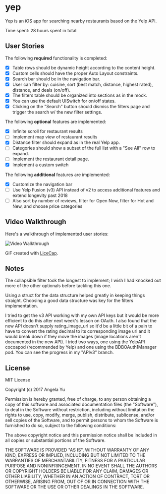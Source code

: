 # yep

Yep is an iOS app for searching nearby restaurants based on the Yelp API.

Time spent: 28 hours spent in total

## User Stories

The following **required** functionality is completed:
- [x] Table rows should be dynamic height according to the content height.
- [x] Custom cells should have the proper Auto Layout constraints.
- [x] Search bar should be in the navigation bar.
- [x] User can filter by: cuisine, sort (best match, distance, highest rated), distance, and deals (on/off).
- [x] The filters table should be organized into sections as in the mock.
- [x] You can use the default UISwitch for on/off states.
- [x] Clicking on the "Search" button should dismiss the filters page and trigger the search w/ the new filter settings.

The following **optional** features are implemented:

- [x] Infinite scroll for restaurant results
- [ ] Implement map view of restaurant results
- [x] Distance filter should expand as in the real Yelp app.
- [ ] Categories should show a subset of the full list with a "See All" row to expand.
- [ ] Implement the restaurant detail page.
- [x] Implement a custom switch

The following **additional** features are implemented:

- [x] Customize the navigation bar
- [ ] Use Yelp Fusion (v3) API instead of v2 to access additional features and extend longevity past 2018
- [ ] Also sort by number of reviews, filter for Open Now, filter for Hot and New, and choose price categories

## Video Walkthrough

Here's a walkthrough of implemented user stories:

<img src='anim_yep_v1.gif' title='Video Walkthrough' width='' alt='Video Walkthrough' />

GIF created with [LiceCap](http://www.cockos.com/licecap/).

## Notes
The collapsible filter took the longest to implement; I wish I had knocked out more of the other optionals before tackling this one.

Using a struct for the data structure helped greatly in keeping things straight. Choosing a good data structure was key for the filters implementation.

I tried to get the v3 API working with my own API keys but it would be more efficient to do this after next week's lesson on OAuth. I also found that the new API doesn't supply rating_image_url so it'd be a little bit of a pain to have to convert the rating decimal to its corresponding image url and it would break down if they move the images (image locations aren't documented in the new API).  I tried two ways, one using the YelpAPI cocoapod (recommended by Yelp) and one using the BDBOAuth1Manager pod. You can see the progress in my "APIv3" branch.


## License

  MIT License

  Copyright (c) 2017 Angela Yu

  Permission is hereby granted, free of charge, to any person obtaining a copy
  of this software and associated documentation files (the "Software"), to deal
  in the Software without restriction, including without limitation the rights
  to use, copy, modify, merge, publish, distribute, sublicense, and/or sell
  copies of the Software, and to permit persons to whom the Software is
  furnished to do so, subject to the following conditions:

  The above copyright notice and this permission notice shall be included in all
  copies or substantial portions of the Software.

  THE SOFTWARE IS PROVIDED "AS IS", WITHOUT WARRANTY OF ANY KIND, EXPRESS OR
  IMPLIED, INCLUDING BUT NOT LIMITED TO THE WARRANTIES OF MERCHANTABILITY,
  FITNESS FOR A PARTICULAR PURPOSE AND NONINFRINGEMENT. IN NO EVENT SHALL THE
  AUTHORS OR COPYRIGHT HOLDERS BE LIABLE FOR ANY CLAIM, DAMAGES OR OTHER
  LIABILITY, WHETHER IN AN ACTION OF CONTRACT, TORT OR OTHERWISE, ARISING FROM,
  OUT OF OR IN CONNECTION WITH THE SOFTWARE OR THE USE OR OTHER DEALINGS IN THE
  SOFTWARE.
